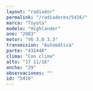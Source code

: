 ```yaml
---
layout: "radiador"
permalink: "/radiadores/5416/"
marca: "Toyota"
modelo: "Highlander"
ano: "2003"
motor: "V6 3.0 3.3"
transmision: "Automática"
parte: "432448"
clima: "Con clima"
alto: "17 11/16"
ancho: "29"
observaciones: ""
id: "5416"
---
```


